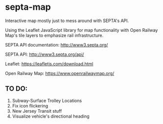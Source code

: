 # septa-map
Interactive map mostly just to mess around with SEPTA's API. 

Using the Leaflet JavaScript library for map functionality with Open Railway Map's tile layers to emphasize rail infrastructure.

SEPTA API documentation: http://www3.septa.org/

SEPTA API: http://www3.septa.org/api/

Leaflet: https://leafletjs.com/download.html

Open Railway Map: https://www.openrailwaymap.org/



## TO DO:

1. Subway-Surface Trolley Locations
2. Fix icon flickering
3. New Jersey Transit stuff
4. Visualize vehicle's directional heading
